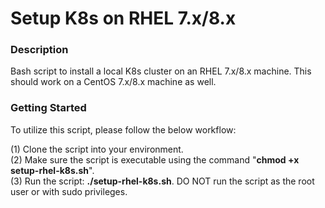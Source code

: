 # Setup K8s on RHEL 7.x/8.x

### Description

Bash script to install a local K8s cluster on an RHEL 7.x/8.x machine. This should work on a CentOS 7.x/8.x machine as well.

### Getting Started
To utilize this script, please follow the below workflow:

(1) Clone the script into your environment.\
(2) Make sure the script is executable using the command "**chmod +x setup-rhel-k8s.sh**".\
(3) Run the script: **./setup-rhel-k8s.sh**. DO NOT run the script as the root user or with sudo privileges.
